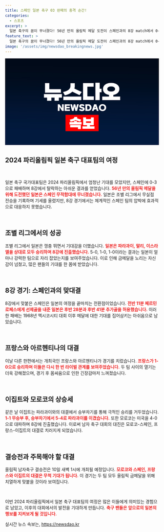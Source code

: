 ```yaml
---
title: 스페인 일본 축구 03 완패의 충격 순간!
categories:
  - 스포츠
excerpt: >
  일본 축구의 꿈이 무너졌다! 56년 만의 올림픽 메달 도전이 스페인과의 8강 match에서 0-3 충격 패배로 끝났다. 그들의 희망은 어디로 사라졌을까? 클릭해 자세한 소식을 확인하세요!
feature_text: >
  일본 축구의 꿈이 무너졌다! 56년 만의 올림픽 메달 도전이 스페인과의 8강 match에서 0-3 충격 패배로 끝났다. 그들의 희망은 어디로 사라졌을까? 클릭해 자세한 소식을 확인하세요!
image: '/assets/img/newsdao_breakingnews.jpg'
---
```


<p><img src="/assets/img/newsdao_breakingnews.jpg" alt="firstkoreanews 속보" /></p>

<h2 data-ke-size="size26">2024 파리올림픽 일본 축구 대표팀의 여정</h2>

<p data-ke-size="size16">&nbsp;</p>

<p>일본 축구 국가대표팀은 2024 파리올림픽에서 엄청난 기대를 모았지만, 스페인에 0-3으로 패배하며 8강에서 탈락하는 아쉬운 결과를 얻었습니다. <b><span style="color: #ee2323;">56년 만의 올림픽 메달을 위해 도전했던 일본은 스페인 무적함대에 무너졌습니다.</span></b> 일본은 조별 리그에서 무실점 전승을 기록하며 기세를 올렸지만, 8강 경기에서는 체계적인 스페인 팀의 압박에 효과적으로 대응하지 못했습니다.</p>

<p data-ke-size="size16">&nbsp;</p>

<h2 data-ke-size="size26">조별 리그에서의 성공</h2>

<p>조별 리그에서 일본은 껑충 뛰면서 기대감을 더했습니다. <b><span style="color: #ee2323;">일본은 파라과이, 말리, 이스라엘을 상대로 모두 승리하며 8강에 진출했습니다.</span></b> 5-0, 1-0, 1-0이라는 결과는 일본이 얼마나 강력한 팀으로 자리 잡았는지를 보여주었습니다. 이로 인해 금메달을 노리는 자신감이 넘쳤고, 많은 팬들의 기대를 한 몸에 받았습니다.</p>

<p data-ke-size="size16">&nbsp;</p>

<h2 data-ke-size="size26">8강 경기: 스페인과의 맞대결</h2>

<p>8강에서 맞붙은 스페인은 일본의 여정을 끝마치는 전환점이었습니다. <b><span style="color: #ee2323;">전반 11분 페르민 로페스에게 선제골을 내준 일본은 후반 28분과 후반 41분 추가골을 허용했습니다.</span></b> 이러한 패배는 1968년 멕시코시티 대회 이후 메달에 대한 기대를 집어삼키는 아쉬움으로 남았습니다.</p>

<p data-ke-size="size16">&nbsp;</p>

<h2 data-ke-size="size26">프랑스와 아르헨티나의 대결</h2>

<p>이날 다른 한편에서는 개최국인 프랑스와 아르헨티나가 경기를 치렀습니다. <b><span style="color: #ee2323;">프랑스가 1-0으로 승리하며 이들은 다시 한 번 라이벌 관계를 보여주었습니다.</span></b> 두 팀 사이의 열기는 더욱 강해졌으며, 경기 후 몸싸움으로 인한 긴장감마저 느껴졌습니다.</p>

<p data-ke-size="size16">&nbsp;</p>

<h2 data-ke-size="size26">이집트와 모로코의 상승세</h2>

<p>같은 날 이집트는 파라과이와의 대결에서 승부차기를 통해 극적인 승리를 거두었습니다. <b><span style="color: #ee2323;">1-1 무승부 후, 승부차기에서 5-4로 파라과이를 이겼습니다.</span></b> 또한 모로코는 미국을 4-0으로 대파하며 8강에 진출했습니다. 이로써 남자 축구 대회의 대진은 모로코-스페인, 프랑스-이집트의 대결로 치러지게 되었습니다.</p>

<p data-ke-size="size16">&nbsp;</p>

<h2 data-ke-size="size26">결승전과 주목해야 할 대결</h2>

<p>올림픽 남자축구 결승전은 10일 새벽 1시에 개최될 예정입니다. <b><span style="color: #ee2323;">모로코와 스페인, 프랑스와 이집트의 대결은 무척 기대가 됩니다.</span></b> 이 경기는 두 팀 모두 올림픽 금메달을 위해 치열하게 맞붙을 것이라 보여집니다.</p>

<p data-ke-size="size16">&nbsp;</p>

<p>이번 2024 파리올림픽에서 일본 축구 대표팀의 여정은 많은 이들에게 의미있는 경험으로 남았고, 이후의 대회에서의 발전을 기대하게 만듭니다. <b><span style="color: #ee2323;">축구 팬들은 앞으로의 일본의 행보를 지켜보게 될 것입니다.</span></b></p>
실시간 뉴스 속보는, <a href="https://newsdao.kr" rel="dofollow">https://newsdao.kr</a>


